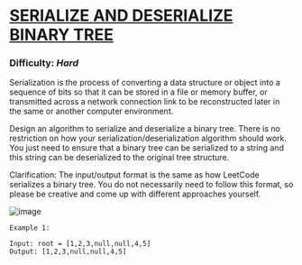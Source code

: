 # [SERIALIZE AND DESERIALIZE BINARY TREE](https://leetcode.com/problems/serialize-and-deserialize-binary-tree/)

### Difficulty: ***Hard***

Serialization is the process of converting a data structure or object into a sequence of bits so that it can be stored in a file or memory buffer, or transmitted across a network connection link to be reconstructed later in the same or another computer environment.

Design an algorithm to serialize and deserialize a binary tree. There is no restriction on how your serialization/deserialization algorithm should work. You just need to ensure that a binary tree can be serialized to a string and this string can be deserialized to the original tree structure.

Clarification: The input/output format is the same as how LeetCode serializes a binary tree. You do not necessarily need to follow this format, so please be creative and come up with different approaches yourself.

![image](https://github.com/Lokeshraj-D/LeetCode-GfG-Problems-solved/assets/95064682/5a37152e-2b7d-4169-aa16-d76139fbae57)
```
Example 1:

Input: root = [1,2,3,null,null,4,5]
Output: [1,2,3,null,null,4,5]
```


